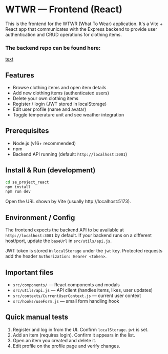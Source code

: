 # WTWR — Frontend (React)

This is the frontend for the WTWR (What To Wear) application. It's a Vite + React app that communicates with the Express backend to provide user authentication and CRUD operations for clothing items.

### The backend repo can be found here:

[text](https://github.com/JosephRodriguez7/se_project_express)

## Features

- Browse clothing items and open item details
- Add new clothing items (authenticated users)
- Delete your own clothing items
- Register / login (JWT stored in localStorage)
- Edit user profile (name and avatar)
- Toggle temperature unit and see weather integration

## Prerequisites

- Node.js (v16+ recommended)
- npm
- Backend API running (default: `http://localhost:3001`)

## Install & Run (development)

```bash
cd se_project_react
npm install
npm run dev
```

Open the URL shown by Vite (usually http://localhost:5173).

## Environment / Config

The frontend expects the backend API to be available at `http://localhost:3001` by default. If your backend runs on a different host/port, update the `baseUrl` in `src/utils/api.js`.

JWT token is stored in `localStorage` under the `jwt` key. Protected requests add the header `Authorization: Bearer <token>`.

## Important files

- `src/components/` — React components and modals
- `src/utils/api.js` — API client (handles items, likes, user updates)
- `src/contexts/CurrentUserContext.js` — current user context
- `src/hooks/useForm.js` — small form handling hook

## Quick manual tests

1. Register and log in from the UI. Confirm `localStorage.jwt` is set.
2. Add an item (requires login). Confirm it appears in the list.
3. Open an item you created and delete it.
4. Edit profile on the profile page and verify changes.
